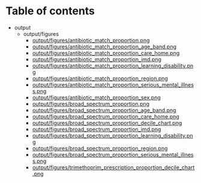 # Table of contents

* output
  * output/figures
    * [output/figures/antibiotic_match_proportion.png](output/figures/antibiotic_match_proportion.png)
    * [output/figures/antibiotic_match_proportion_age_band.png](output/figures/antibiotic_match_proportion_age_band.png)
    * [output/figures/antibiotic_match_proportion_care_home.png](output/figures/antibiotic_match_proportion_care_home.png)
    * [output/figures/antibiotic_match_proportion_imd.png](output/figures/antibiotic_match_proportion_imd.png)
    * [output/figures/antibiotic_match_proportion_learning_disability.png](output/figures/antibiotic_match_proportion_learning_disability.png)
    * [output/figures/antibiotic_match_proportion_region.png](output/figures/antibiotic_match_proportion_region.png)
    * [output/figures/antibiotic_match_proportion_serious_mental_illness.png](output/figures/antibiotic_match_proportion_serious_mental_illness.png)
    * [output/figures/antibiotic_match_proportion_sex.png](output/figures/antibiotic_match_proportion_sex.png)
    * [output/figures/broad_spectrum_proportion.png](output/figures/broad_spectrum_proportion.png)
    * [output/figures/broad_spectrum_proportion_age_band.png](output/figures/broad_spectrum_proportion_age_band.png)
    * [output/figures/broad_spectrum_proportion_care_home.png](output/figures/broad_spectrum_proportion_care_home.png)
    * [output/figures/broad_spectrum_proportion_decile_chart.png](output/figures/broad_spectrum_proportion_decile_chart.png)
    * [output/figures/broad_spectrum_proportion_imd.png](output/figures/broad_spectrum_proportion_imd.png)
    * [output/figures/broad_spectrum_proportion_learning_disability.png](output/figures/broad_spectrum_proportion_learning_disability.png)
    * [output/figures/broad_spectrum_proportion_region.png](output/figures/broad_spectrum_proportion_region.png)
    * [output/figures/broad_spectrum_proportion_serious_mental_illness.png](output/figures/broad_spectrum_proportion_serious_mental_illness.png)
    * [output/figures/trimethoprim_prescription_proportion_decile_chart.png](output/figures/trimethoprim_prescription_proportion_decile_chart.png)